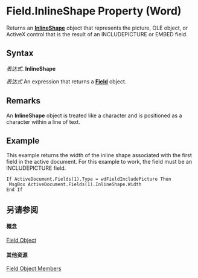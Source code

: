 
# Field.InlineShape Property (Word)

Returns an  **[InlineShape](a8fd110a-4aa7-c4b9-1559-32022787d955.md)** object that represents the picture, OLE object, or ActiveX control that is the result of an INCLUDEPICTURE or EMBED field.


## Syntax

 _表达式_. **InlineShape**

 _表达式_ An expression that returns a **[Field](75139aa4-89f4-2ffb-b964-8dc805b9a32b.md)** object.


## Remarks

An  **InlineShape** object is treated like a character and is positioned as a character within a line of text.


## Example

This example returns the width of the inline shape associated with the first field in the active document. For this example to work, the field must be an INCLUDEPICTURE field.


```
If ActiveDocument.Fields(1).Type = wdFieldIncludePicture Then 
 MsgBox ActiveDocument.Fields(1).InlineShape.Width 
End If
```


## 另请参阅


#### 概念


[Field Object](75139aa4-89f4-2ffb-b964-8dc805b9a32b.md)
#### 其他资源


[Field Object Members](http://msdn.microsoft.com/library/6920f70a-3164-ce35-3b6d-01edb32fc02b%28Office.15%29.aspx)